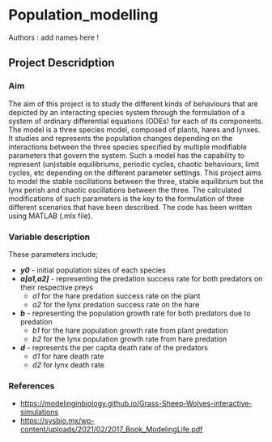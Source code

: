 # Population_modelling
Authors : add names here !
## Project Descridption

### Aim 
The aim of this project is to study the different kinds of behaviours that are depicted by an interacting species system through the formulation of a system of ordinary differential equations (ODEs) for each of its components. The model is a three species model, composed of plants, hares and lynxes. It studies and represents the population changes depending on the interactions between the three species specified by multiple modifiable parameters that govern the system. Such a model has the capability to represent (un)stable equilibriums, periodic cycles, chaotic behaviours, limit cycles, etc depending on the different parameter settings. 
This project aims to model the stable oscillations between the three, stable equilibrium but the lynx perish and chaotic oscillations between the three. The calculated modifications of such parameters is the key to the formulation of three different scenarios that have been described. The code has been written using MATLAB (.mlx file). 

### Variable description
These parameters include; 
* ***y0*** - initial population sizes of each species
* ***a[a1,a2]*** - representing the predation success rate for both predators on their respective preys
  - *a1* for the hare predation success rate on the plant
  - *a2* for the lynx predation success rate on the hare 
* ***b*** - representing the population growth rate for both predators due to predation
  - *b1* for the hare population growth rate from plant predation
  - *b2* for the lynx population growth rate from hare predation
* ***d*** - represents the per capita death rate of the predators
  - *d1* for hare death rate
  - *d2* for lynx death rate

 ### References 
* https://modelinginbiology.github.io/Grass-Sheep-Wolves-interactive-simulations
* https://sysbio.mx/wp-content/uploads/2021/02/2017_Book_ModelingLife.pdf


